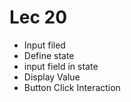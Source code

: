 # Lec 20

- Input filed
- Define state
- input field in state
- Display Value
- Button Click Interaction